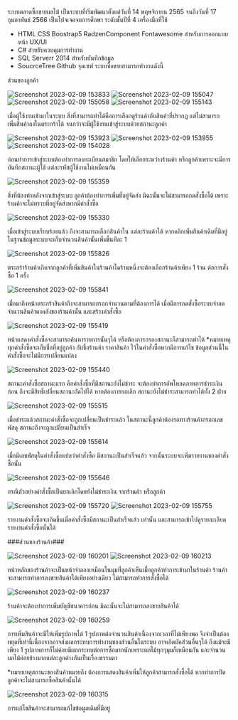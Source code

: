ระบบตลาดซื้อขายผลไม้ เป็นระบบที่เริ่มพัฒนาตั้งแต่วันที่ 14 พฤษจิกายน 2565 จนถึงวันที่ 17 กุมภาพันธ์ 2566
เป็นโปจเจคจบการศึกษา ระดับชั้นปีที่ 4 
เครื่องมือที่ใช้
- HTML CSS Boostrap5 RadzenComponent Fontawesome สำหรับการออกแบบหน้า UX/UI
- C# สำหรับควบคุมการทำงาน
- SQL Serverr 2014 สำหรับบันทึกข้อมูล
- SoucrceTree Github จุดเซฟ
ระบบซื้อขายสามารถทำงานดังนี้

ส่วนของลูกค้า

![Screenshot 2023-02-09 153833](https://user-images.githubusercontent.com/105155094/219531415-491b527d-41cd-4a4b-81b6-c384961a6c95.png)
![Screenshot 2023-02-09 155047](https://user-images.githubusercontent.com/105155094/219531720-8b82077b-b801-492a-aded-71c5b8be109b.png)
![Screenshot 2023-02-09 155058](https://user-images.githubusercontent.com/105155094/219531755-967d3ed5-af17-4dc5-9fee-3bba8a12d348.png)
![Screenshot 2023-02-09 155143](https://user-images.githubusercontent.com/105155094/219531765-69bc78d0-0db6-4a19-b689-329ab9d2b706.png)

เมื่อผู้ใช้งานเข้ามาในระบบ สิ่งที่สามารถทำได้คือการเลือกดูร้านค้ากับสินค้าที่ปรากฏ แต่ไม่สามารถเพิ่มสินค้าลงในตระกร้าได้ จนกว่าจะมีผู้ใช้งานเข้าสู่ระบบด้วยสถานะลูกค้า

![Screenshot 2023-02-09 153923](https://user-images.githubusercontent.com/105155094/219532063-5a1772a2-3d69-47d5-80e7-9dfe349cb549.png)
![Screenshot 2023-02-09 153955](https://user-images.githubusercontent.com/105155094/219532069-3d393d2a-d0da-47ca-bc1d-7a107510bf4e.png)
![Screenshot 2023-02-09 154028](https://user-images.githubusercontent.com/105155094/219532073-271b64a0-9556-45db-bd49-7976d2f8b5f0.png)

ก่อนทำการเข้าสู่ระบบต้องทำการลงทะเบียนสมาชิก โดยให้เลือกระหว่างร้านค้า หรือลูกค้าเพราะจะมีการบันทึกสถานะผู้ใช้ แต่ละรหัสผู้ใช้งานไม่เหมือนกัน

![Screenshot 2023-02-09 155359](https://user-images.githubusercontent.com/105155094/219532810-4df8b0c6-77cd-4d6d-803d-f7809923b83f.png)

สิ่งที่ต้องทำหลังจากเข้าสู่ระบบ ลูกค้าต้องทำการเพิ่มที่อยู่จัดส่ง มิฉะนั้นจะไม่สามารถกดสั่งซื้อได้ เพราะร้านค้าจะไม่ทราบที่อยู่จัดส่งหากมีคำสั่งซื้อ

![Screenshot 2023-02-09 155330](https://user-images.githubusercontent.com/105155094/219533270-ca58a220-9402-4dc8-a0ed-2dcd1f6e02c4.png)

เมื่อเข้าสู่ระบบเรียบร้อยแล้ว ถึงจะสามารถเลือกสินค้าใน แต่ละร้านค้าได้ หากคลิกเพิ่มสินค้าเดิมที่มีอยู่ในฐานข้อมูลระบบจะเก็บจำนวนสินค้านั้นเพิ่มขึ้นทีละ 1

![Screenshot 2023-02-09 155826](https://user-images.githubusercontent.com/105155094/219533364-a5b0b0c2-ce6f-4d1e-9abb-a65d7b2c1c74.png)

ตระกร้าร้านค้าเกิดจากลูกค้าที่เพิ่มสินค้าในร้านค้าใดร้านหนึ่งจะต้องเลือกร้านค้าเพียง 1 ร้าน ต่อการสั่งซื้อ 1 ครั้ง

![Screenshot 2023-02-09 155841](https://user-images.githubusercontent.com/105155094/219533573-7c29e854-91c9-4ce4-ad05-930792489e0c.png)

เมื่อมาถึงหน้าตระกร้าสินค้าถึงจะสามารถกรอกจำนวนตามที่ต้องการได้ เมื่อมีการกดสั่งซื้อระบบจำลดจำนวนสินค้าคงคลังของร้านค้านั้น และสร้างคำสั่งซื้อ

![Screenshot 2023-02-09 155419](https://user-images.githubusercontent.com/105155094/219534467-5062a43a-644d-4948-976c-648329053f10.png)

หน้าแสดงคำสั่งซื้อจะสามารถค้นหารายการนั้นๆได้ หรือต้องการกรองสถานะก็สามารถทำได้ 
*หมายเหตุ ทุกคำสั่งซื้อจะเก็บชื่อที่อยู่ลูกค้า กับชื่อร้านค้า ราคาสินค้า ไว้ในคำสั่งซื้อหากมีการแก้ไข ข้อมูลส่วนนี้ในคำสั่งซื้อจะไม่มีการเปลี่ยนแปลง

![Screenshot 2023-02-09 155440](https://user-images.githubusercontent.com/105155094/219534598-8a75ba6f-e3b3-4022-871f-43c9793d01fb.png)

สถานะคำสั่งซื้อสถานะแรก คือคำสั่งซื้อที่มีสถานะยังไม่ชำระ จะต้องทำการอัพโหลดภาพการชำระเงินก่อน ถึงจะมีสิทธิ์เปลี่ยนสถานะถัดไปได้ หากต้องการยกเลิก สถานะยังไม่ชำระสามารถทำได้ทั้ง 2 ฝ่าย

![Screenshot 2023-02-09 155515](https://user-images.githubusercontent.com/105155094/219534872-ec56c3a2-ee3f-4e73-997b-3d726ae625e5.png)

เมื่อชำระแล้วสถานะคำสั่งซื้อจะถูกเปลี่ยนเป็นชำระแล้ว ในสถานะนี้ลูกค้าต้องรอทางร้านค้ากรอกเลขพัสดุ สถานะถึงจะถูกเปลี่ยนเป็นสำเร็จ 

![Screenshot 2023-02-09 155614](https://user-images.githubusercontent.com/105155094/219534881-201dbc4e-d851-4829-9b1f-3b6162a35a7f.png)

เมื่อมีเลขพัสดุในคำสั่งซื้อแปลว่าคำสั่งซื้อ มีสถานะเป็นสำเร็จแล้ว จากนั้นระบบจะเพิ่มรายงานของคำสั่งซื้อนั้น

![Screenshot 2023-02-09 155646](https://user-images.githubusercontent.com/105155094/219535668-f5e6281f-4186-4c4e-a88a-826a8b2f9efb.png)

กรณีตัวอย่างคำสั่งซื้อเป็นยกเลิกโดยยังไม่ชำระเงิน จากร้านค้า หรือลูกค้า

![Screenshot 2023-02-09 155720](https://user-images.githubusercontent.com/105155094/219535854-2bbddd48-c29a-4fb4-9017-511b4b952165.png)
![Screenshot 2023-02-09 155755](https://user-images.githubusercontent.com/105155094/219535858-4898db5c-3e65-40e0-aba2-e37131a02b8f.png)

รายงานคำสั่งซื้อจะเกิดขึ้นเมื่อคำสั่งซื้อมีสถานะเป็นสำเร็จแล้ว เท่านั้น และสามารถเข้าไปดูรายละเอียดรายงานคำสั่งซื้อนั้นได้

###ส่วนของร้านค้า###

![Screenshot 2023-02-09 160201](https://user-images.githubusercontent.com/105155094/219538599-01a01a23-5c40-4956-b76f-484be183e73e.png)
![Screenshot 2023-02-09 160213](https://user-images.githubusercontent.com/105155094/219538619-59472fda-dcab-4c41-9c8c-d0f82b8745ff.png)


หน้าหลักของร้านค้าจะเป็นหน้าจำลองเหมือนในมุมที่ลูกค้าเห็นเมื่อลูกค้าทำการเข้ามาในร้านค้า ร้านค้าจะสามารถทำการลงขายสินค้าได้เพียงอย่างเดียว ไม่สามารถทำการสั่งซื้อได้

![Screenshot 2023-02-09 160237](https://user-images.githubusercontent.com/105155094/219538240-384d3361-2139-4298-817c-9e1ea26a4c8a.png)

ร้านค้าจะต้องทำการเพิ่มบัญชีธนาคารก่อน มิฉะนั้นจะไม่สามารถลงขายสินค้าได้

![Screenshot 2023-02-09 160259](https://user-images.githubusercontent.com/105155094/219538738-dee19432-1277-4340-9004-1d547bd61548.png)

การเพิ่มสินค้าจะมีให้เพิ่มรูปภาพได้ 1 รูปภาพต่อจำนวนสินค้าเนื่องจากเวลาที่ไม่เพียงพอ จึงจำเป็นต้องหยุดที่เท่านี้เนื่องจากอาจส่งผลกระทบการทำงานของส่วนอื่นในระบบ อาจเกิดบัคส่วนอื่นๆได้ ถึงแม้จะมีเพียง 1 รูปภาพการก็ไม่ค่อยมีผลกระทบต่อการซื้อมากนักเพราะผลไม้ทุกๆมุมก็เหมือนกัน และจำนวนผลไม้ค่อยข้างมากแต่ละลูกต่างกันเป็นเรื่องธรรมดา

*หมายเหตุสถานะของสินค้าหมายถึง ต้องการแสดงสินค้าเพิ่มให้ลูกค้าสามารถสั่งซื้อได้ หากทำการปิดลูกค้าจะไม่สามารถซื้อสินค้านั้นได้

![Screenshot 2023-02-09 160315](https://user-images.githubusercontent.com/105155094/219539219-dea18c7a-6464-4249-b4cd-c75d03c18708.png)

การแก้ไขสินค้าจะสามารถแก้ไขข้อมูลเดิมที่มีอยู่ 


